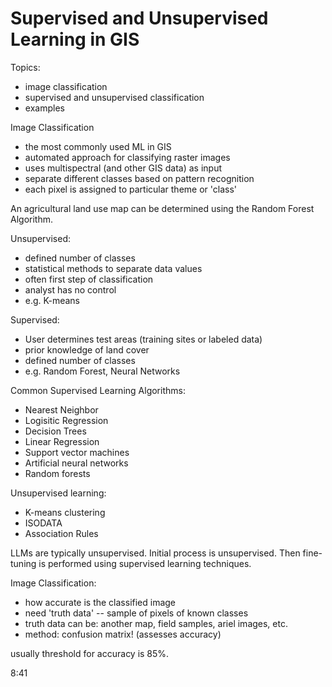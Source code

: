 # Supervised and Unsupervised Learning in GIS 

Topics:
- image classification 
- supervised and unsupervised classification 
- examples 

Image Classification 
- the most commonly used ML in GIS
- automated approach for classifying raster images 
- uses multispectral (and other GIS data) as input 
- separate different classes based on pattern recognition 
- each pixel is assigned to particular theme or 'class' 

An agricultural land use map can be determined using the Random Forest Algorithm.  

Unsupervised:
- defined number of classes
- statistical methods to separate data values
- often first step of classification 
- analyst has no control 
- e.g. K-means

Supervised:
- User determines test areas (training sites or labeled data)
- prior knowledge of land cover
- defined number of classes
- e.g. Random Forest, Neural Networks 


Common Supervised Learning Algorithms:
- Nearest Neighbor
- Logisitic Regression
- Decision Trees
- Linear Regression 
- Support vector machines
- Artificial neural networks
- Random forests 

Unsupervised learning:
- K-means clustering
- ISODATA
- Association Rules

LLMs are typically unsupervised. Initial process is unsupervised. Then fine-tuning is performed using supervised learning techniques.


Image Classification:
- how accurate is the classified image
- need 'truth data' -- sample of pixels of known classes
- truth data can be: another map, field samples, ariel images, etc.
- method: confusion matrix! (assesses accuracy)

usually threshold for accuracy is 85%.

8:41
